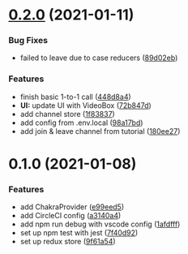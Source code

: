 # [0.2.0](https://github.com/Howard86/conference-call/compare/v0.1.0...v0.2.0) (2021-01-11)


### Bug Fixes

* failed to leave due to case reducers ([89d02eb](https://github.com/Howard86/conference-call/commit/89d02eba56c3c336979c05c43cb5c580b1a90b22))


### Features

* finish basic 1-to-1 call ([448d8a4](https://github.com/Howard86/conference-call/commit/448d8a421e8895e2850ac5c98ea6784233bf5ee1))
* **UI:** update UI with VideoBox ([72b847d](https://github.com/Howard86/conference-call/commit/72b847d206bfeaed5aafefc10140ac10669be371))
* add channel store ([1f83837](https://github.com/Howard86/conference-call/commit/1f8383737428a42f12e8cdd84a86d5d4d1658e8f))
* add config from .env.local ([98a17bd](https://github.com/Howard86/conference-call/commit/98a17bd35806c208ea8e645acdabac1d46586caf))
* add join & leave channel from tutorial ([180ee27](https://github.com/Howard86/conference-call/commit/180ee279e1a79a1756bd2a99e26f1428f98bf942))



# 0.1.0 (2021-01-08)


### Features

* add ChakraProvider ([e99eed5](https://github.com/Howard86/conference-call/commit/e99eed5fb441f274c6f9e5902df00844d8276a4e))
* add CircleCI config ([a3140a4](https://github.com/Howard86/conference-call/commit/a3140a4f139f66a05320a421696bc9ee9639d84d))
* add npm run debug with vscode config ([1afdfff](https://github.com/Howard86/conference-call/commit/1afdfff632e579252a79c416ccc9727597bb0a72))
* set up npm test with jest ([7f40d92](https://github.com/Howard86/conference-call/commit/7f40d9205a310224c8ede8cd77b13a28c6918dc4))
* set up redux store ([9f61a54](https://github.com/Howard86/conference-call/commit/9f61a542164365d37cc898cd142ed2d089a988fb))



